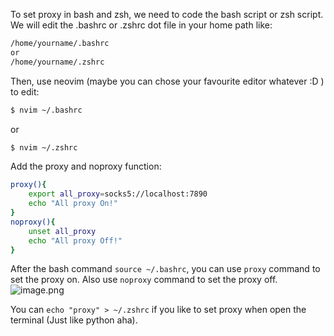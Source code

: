 To set proxy in bash and zsh, we need to code the bash script or zsh script.
We will edit the .bashrc or .zshrc dot file in your home path like:
```bash
/home/yourname/.bashrc
or
/home/yourname/.zshrc
```
Then, use neovim (maybe you can chose your favourite editor whatever :D ) to edit:
```bash
$ nvim ~/.bashrc
```
or
```bash
$ nvim ~/.zshrc
```
Add the proxy and noproxy function:
```bash
proxy(){
	export all_proxy=socks5://localhost:7890
	echo "All proxy On!"
}
noproxy(){
	unset all_proxy
	echo "All proxy Off!"
}
```
After the bash command `source ~/.bashrc`, you can use `proxy` command to set the proxy on. Also use `noproxy` command to set the proxy off.
![image.png](https://cdn.jsdelivr.net/gh/InverseDa/image@master/image/20230201214625.png)

You can `echo "proxy" > ~/.zshrc` if you like to set proxy when open the terminal (Just like python aha). 